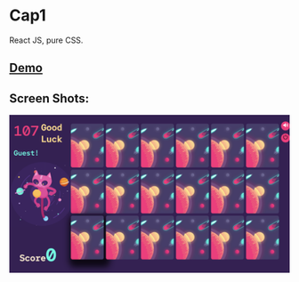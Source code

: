 # Cap1
React JS, pure CSS.

## [Demo](https://sapce-game.herokuapp.com/Description)

## Screen Shots:
![Screen Shot]( https://github.com/Suha-AlHumaid/Cap1/blob/master/images/Screen%20Shot%201.png)
